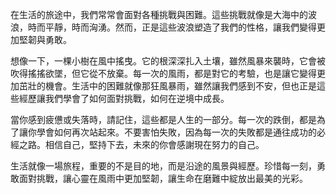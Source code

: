 在生活的旅途中，我們常常會面對各種挑戰與困難。這些挑戰就像是大海中的波浪，時而平靜，時而洶湧。然而，正是這些波浪塑造了我們的性格，讓我們變得更加堅韌與勇敢。

想像一下，一棵小樹在風中搖曳。它的根深深扎入土壤，雖然風暴來襲時，它會被吹得搖搖欲墜，但它從不放棄。每一次的風雨，都是對它的考驗，也是讓它變得更加茁壯的機會。生活中的困難就像那狂風暴雨，雖然讓我們感到不安，但也正是這些經歷讓我們學會了如何面對挑戰，如何在逆境中成長。

當你感到疲憊或失落時，請記住，這些都是人生的一部分。每一次的跌倒，都是為了讓你學會如何再次站起來。不要害怕失敗，因為每一次的失敗都是通往成功的必經之路。相信自己，堅持下去，未來的你會感謝現在努力的自己。

生活就像一場旅程，重要的不是目的地，而是沿途的風景與經歷。珍惜每一刻，勇敢面對挑戰，讓心靈在風雨中更加堅韌，讓生命在磨難中綻放出最美的光彩。